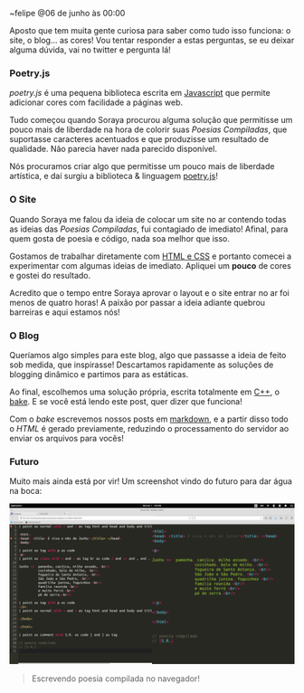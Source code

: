 ~felipe
@06 de junho às 00:00

Aposto que tem muita gente curiosa para saber como tudo isso funciona: o site,
o blog... as cores! Vou tentar responder a estas perguntas, se eu deixar alguma
dúvida, vai no twitter e pergunta lá!

### Poetry.js

*poetry.js* é uma pequena biblioteca escrita em [Javascript](http://tableless.github.io/iniciantes/manual/js/)
que permite adicionar cores com facilidade a páginas web.

Tudo começou quando Soraya procurou alguma solução que permitisse um pouco
mais de liberdade na hora de colorir suas *Poesias Compiladas*, que suportasse
caracteres acentuados e que produzisse um resultado de qualidade. Não
parecia haver nada parecido disponível.

Nós procuramos criar algo que permitisse um pouco mais de liberdade artística,
e daí surgiu a biblioteca & linguagem [poetry.js](https://github.com/felipetavares/poetry.js/)!

### O Site

Quando Soraya me falou da ideia de colocar um site no ar contendo todas as
ideias das *Poesias Compiladas*, fui contagiado de imediato! Afinal, para quem
gosta de poesia e código, nada soa melhor que isso.

Gostamos de trabalhar diretamente com [HTML e CSS](http://pt-br.html.net/) e
portanto comecei a experimentar com algumas ideias de imediato. Apliquei um
**pouco** de cores e gostei do resultado.

Acredito que o tempo entre Soraya aprovar o layout e o site entrar no ar
foi menos de quatro horas! A paixão por passar a ideia adiante quebrou barreiras
e aqui estamos nós!

### O Blog

Queríamos algo simples para este blog, algo que passasse a ideia de feito sob
medida, que inspirasse! Descartamos rapidamente as soluções de blogging dinâmico
e partimos para as estáticas.

Ao final, escolhemos uma solução própria, escrita totalmente em [C++](http://www.wikiwand.com/pt/C%2B%2B),
o [bake](https://github.com/felipetavares/bake/). E se você está lendo este post,
quer dizer que funciona!

Com o *bake* escrevemos nossos posts em [markdown](http://daringfireball.net/projects/markdown/),
e a partir disso todo o *HTML* é gerado previamente, reduzindo o processamento
do servidor ao enviar os arquivos para vocês!

### Futuro

Muito mais ainda está por vir! Um screenshot vindo do futuro para dar água na boca:

![Poetando](img/posts/poesiaide.png)

> Escrevendo poesia compilada no navegador!
